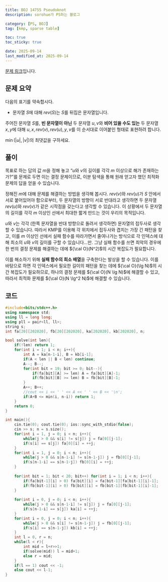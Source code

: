 ```yaml
---
title: BOJ 14755 Pseudoknot
description: sorohue가 PS하는 블로그

category: [PS, BOJ]
tag: [kmp, sparse table]

toc: true
toc_sticky: true

date: 2025-09-14
last_modified_at: 2025-09-14
---
```


[문제 링크](https://boj.kr/14755)입니다.

## 문제 요약

다음의 표기를 약속합시다.

- 문자열 $S$에 대해 $rev(S)$는 $S$를 뒤집은 문자열입니다.

주어진 문자열 $S$를, **빈 문자열이 아닌** 두 문자열 $u,v$와 **비어 있을 수도 있는** 두 문자열 $x, y$에 대해 $u,x,rev(v), rev(u),y,v$를 이 순서대로 이어붙인 형태로 표현하려 합니다.

$\min(|u|, |v|)$의 최댓값을 구하세요.

## 풀이

목표로 하는 답의 값 $m$을 정해 놓고 “$u$와 $v$의 길이를 각각 $m$ 이상으로 해가 존재하는가?”를 문제로 두면 이는 결정 문제이므로, 이분 탐색을 통해 원래 얻고자 했던 최적화 문제의 답을 얻을 수 있습니다.

정해진 $m$에 대해 문제를 해결하는 방법을 생각해 봅시다. $rev(v)$와 $rev(u)$가 $S$ 안에서 서로 붙어있어야 함으로부터, 두 문자열의 방향이 서로 반대라고 생각하면 두 문자열 $rev(u)$와 $rev(v)$가 같은 시작점을 갖는다고 생각할 수 있습니다. 이 상황에서 두 문자열의 길이를 각각 $m$ 이상인 선에서 최대한 짧게 만드는 것이 우리의 목적입니다.

$u$와 $v$는 각각 (한쪽 문자열을 반대 방향으로 돌려서 생각하면) 문자열의 접두사로 생각할 수 있습니다. 따라서 KMP를 이용해 각 위치에서 접두사와 겹치는 가장 긴 패턴을 찾고, 이를 $m$ 이상인 선에서 실패 함수를 따라가면서 줄여나가는 방식으로 각 인덱스에 대해 최소의 $u$와 $v$의 길이를 구할 수 있습니다…만. 그냥 실패 함수를 쓰면 최악의 경우에 한 번의 결정 문제를 해결하는 데에 ${\cal O}(N^2)$의 시간 복잡도가 필요합니다.

이를 해소하기 위해 **실패 함수의 희소 배열**을 구축한다는 발상을 할 수 있습니다. 이를 바탕으로 하면 각 인덱스에서 필요한 길이의 패턴을 찾는 데에 ${\cal O}(\lg N)$의 시간 복잡도가 필요하므로, 하나의 결정 문제를 ${\cal O}(N \lg N)$에 해결할 수 있고, 따라서 최적화 문제를 ${\cal O}(N \lg^2 N)$에 해결할 수 있습니다.

## 코드

```cpp
#include<bits/stdc++.h>
using namespace std;
using ll = long long;
using pll = pair<ll, ll>;
string s;
int fa[20][202020], fb[20][202020], ka[202020], kb[202020], n;

bool solve(int len){
	if(!len) return 1;
	for(int i = 1; i < n; i++){
		int A = ka[n-1-i], B = kb[i-1];
		if(A < len || B < len) continue;
		A--; B--;
		for(int bit = 19; bit >= 0; bit--){
			if(fa[bit][A] >= len) A = fa[bit][A]-1;
			if(fb[bit][B] >= len) B = fb[bit][B]-1;
		}
		A++; B++;
		//cout << i << ' ' << A << ' ' << B << '\n';
		if(A+B <= min(i, n-i)) return 1;
	}
	return 0;
}

int main(){
	cin.tie(0); cout.tie(0); ios::sync_with_stdio(false);
	cin >> s; n = s.size();
	for(int i = 1, j = 0; i < n; i++){
		while(j > 0 && s[i] != s[j]) j = fa[0][j-1];
		if(s[i] == s[j]) fa[0][i] = ++j;
	}
	for(int i = 1, j = 0; i < n; i++){
		while(j > 0 && s[n-1-i] != s[n-1-j]) j = fb[0][j-1];
		if(s[n-1-i] == s[n-1-j]) fb[0][i] = ++j;
	}
	
	for(int bit = 1; bit < 20; bit++) for(int i = 1; i < n; i++){
		if(fa[bit-1][i] > 0) fa[bit][i] = fa[bit-1][fa[bit-1][i]-1];
		if(fb[bit-1][i] > 0) fb[bit][i] = fb[bit-1][fb[bit-1][i]-1];
	}
	
	for(int i = 0, j = 0; i < n; i++){
		while(j > 0 && s[n-1-i] != s[j]) j = fa[0][j-1];
		if(s[n-1-i] == s[j]) ka[i] = ++j;
	}
	for(int i = 0, j = 0; i < n; i++){
		while(j > 0 && s[i] != s[n-1-j]) j = fb[0][j-1];
		if(s[i] == s[n-1-j]) kb[i] = ++j;
	}
	int l = 0, r = n;
	while(l < r){
		int mid = l+r>>1;
		if(solve(mid)) l = mid+1;
		else r = mid;
	}
	if(l == 1) cout << -1;
	else cout << l-1;
}
```